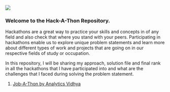 ![](https://media.istockphoto.com/vectors/hackathon-concept-card-poster-paper-art-design-vector-vector-id1189767039?k=20&m=1189767039&s=612x612&w=0&h=duoZZtZhq7v0LtUwbVlQp0iM4cZKLWQSYHt3KaI8iWM=)

### Welcome to the Hack-A-Thon Repository.
Hackathons are a great way to practice your skills and concepts in of any field and also check that where you stand with your peers. Participating in hackathons enable us to explore unique problem statements and learn more about different types of work and projects that are going on in our respective fields of study or occupation.

In this repository, I will be sharing my approach, solution file and final rank in all the hackathons that I have participated into and what are the challenges that I faced during solving the problem statement.

1. [Job-A-Thon by Analytics Vidhya](https://github.com/AmandeepSinghDhalla/Hackathons/tree/Job-A-Thon-Nov-Dec-2021)
